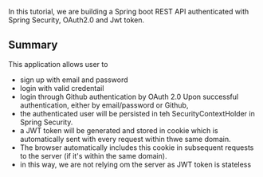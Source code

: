 In this tutorial, we are building a Spring boot REST API authenticated with Spring Security, OAuth2.0 and Jwt token.

## Summary ##
This application allows user to 
- sign up with email and password
- login with valid credentail
- login through Github authentication by OAuth 2.0
Upon successful authentication, either by email/password or Github, 
- the authenticated user will be persisted in teh SecurityContextHolder in Spring Security.
- a JWT token will be generated and stored in cookie which is automatically sent with every request within thwe same domain.
- The browser automatically includes this cookie in subsequent requests to the server (if it's within the same domain).
- in this way, we are not relying om the server as JWT token is stateless

